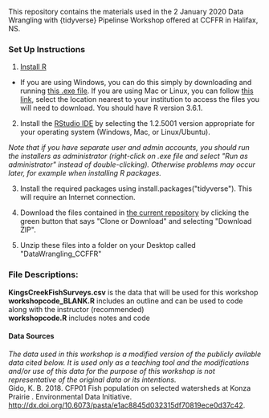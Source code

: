 This repository contains the materials used in the 2 January 2020 Data Wrangling with {tidyverse} Pipelinse Workshop offered at CCFFR in Halifax, NS.

### Set Up Instructions  

1. [Install R](https://www.r-project.org/)  
- If you are using Windows, you can do this simply by downloading and running [this .exe file](https://cran.r-project.org/bin/windows/base/release.htm). If you are using Mac or Linux, you can follow [this link](https://cran.r-project.org/mirrors.html), select the location nearest to your institution to access the files you will need to download. You should have R version 3.6.1.  

2. Install the [RStudio IDE](https://www.rstudio.com/products/rstudio/download/#download) by selecting the 1.2.5001 version appropriate for your operating system (Windows, Mac, or Linux/Ubuntu).  

*Note that if you have separate user and admin accounts, you should run the installers as administrator (right-click on .exe file and select "Run as administrator" instead of double-clicking). Otherwise problems may occur later, for example when installing R packages.*  

3. Install the required packages using install.packages("tidyverse"). This will require an Internet connection.    

4. Download the files contained in [the current repository](https://github.com/DanielleQuinn/DataWrangling_CCFFR) by clicking the green button that says "Clone or Download" and selecting "Download ZIP".  

5. Unzip these files into a folder on your Desktop called "DataWrangling_CCFFR"  

### File Descriptions:  
**KingsCreekFishSurveys.csv** is the data that will be used for this workshop  
**workshopcode_BLANK.R** includes an outline and can be used to code along with the instructor (recommended)  
**workshopcode.R** includes notes and code  

#### Data Sources  
*The data used in this workshop is a modified version of the publicly avilable data cited below. It is used only as a teaching tool and the modifications and/or use of this data for the purpose of this workshop is not representative of the original data or its intentions.*  
Gido, K. B. 2018. CFP01 Fish population on selected watersheds at Konza Prairie . Environmental Data Initiative. http://dx.doi.org/10.6073/pasta/e1ac8845d032315df70819ece0d37c42.
